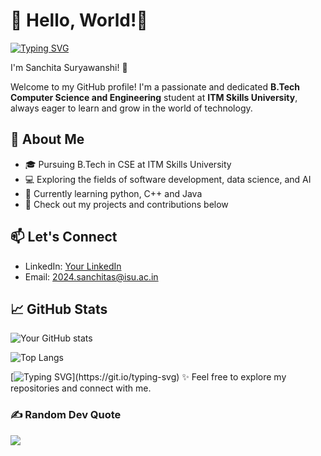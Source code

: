 # 👋 Hello, World!💫 
[![Typing SVG](https://readme-typing-svg.demolab.com?font=Canva&weight=200&size=25&pause=1000&color=967DF7&width=435&height=53&lines=Welcome+to+my+Github+Profile)](https://git.io/typing-svg)

I'm Sanchita Suryawanshi! 👋

Welcome to my GitHub profile! I'm a passionate and dedicated **B.Tech Computer Science and Engineering** student at **ITM Skills University**, always eager to learn and grow in the world of technology.

## 🚀 About Me
- 🎓 Pursuing B.Tech in CSE at ITM Skills University
- 💻 Exploring the fields of software development, data science, and AI
- 🌱 Currently learning python, C++ and Java
- 🔗 Check out my projects and contributions below



## 📫 Let's Connect
- LinkedIn: [Your LinkedIn](#)
- Email: [2024.sanchitas@isu.ac.in](2024.sanchitas@isu.ac.in)

## 📈 GitHub Stats
![Your GitHub stats](https://github-readme-stats.vercel.app/api?username=sanchitaaa10&show_icons=true&theme=radical)


![Top Langs](https://github-readme-stats.vercel.app/api/top-langs/?username=sanchitaaa10&layout=compact)



[![Typing SVG](https://readme-typing-svg.demolab.com/?lines=Thanks+for+stopping+by!;)](https://git.io/typing-svg)
✨ Feel free to explore my repositories and connect with me.
### ✍️ Random Dev Quote
![](https://quotes-github-readme.vercel.app/api?type=horizontal&theme=tokyonight)
<!-- Proudly created with GPRM ( https://gprm.itsvg.in ) -->

